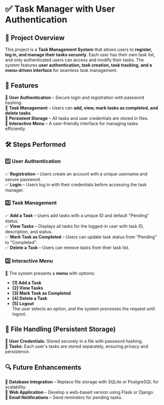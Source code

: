 # ✅ Task Manager with User Authentication  

## 📌 Project Overview  
This project is a **Task Management System** that allows users to **register, log in, and manage their tasks securely**. Each user has their own task list, and only authenticated users can access and modify their tasks. The system features **user authentication, task creation, task tracking, and a menu-driven interface** for seamless task management.  

## 🎯 Features  
🔹 **User Authentication** – Secure login and registration with password hashing.  
🔹 **Task Management** – Users can **add, view, mark tasks as completed, and delete tasks**.  
🔹 **Persistent Storage** – All tasks and user credentials are stored in files.  
🔹 **Interactive Menu** – A user-friendly interface for managing tasks efficiently.  

## 🛠️ Steps Performed  

### **1️⃣ User Authentication**  
✅ **Registration** – Users create an account with a unique username and secure password.  
✅ **Login** – Users log in with their credentials before accessing the task manager.  

### **2️⃣ Task Management**  
✅ **Add a Task** – Users add tasks with a unique ID and default "Pending" status.  
✅ **View Tasks** – Displays all tasks for the logged-in user with task ID, description, and status.  
✅ **Mark Task as Completed** – Users can update task status from "Pending" to "Completed".  
✅ **Delete a Task** – Users can remove tasks from their task list.  

### **3️⃣ Interactive Menu**  
📌 The system presents a **menu** with options:  
- **[1] Add a Task**  
- **[2] View Tasks**  
- **[3] Mark Task as Completed**  
- **[4] Delete a Task**  
- **[5] Logout**  
The user selects an option, and the system processes the request until logout.  

## 📂 File Handling (Persistent Storage)  
📝 **User Credentials:** Stored securely in a file with password hashing.  
📝 **Tasks:** Each user's tasks are stored separately, ensuring privacy and persistence.  

## 🔍 Future Enhancements  
🚀 **Database Integration** – Replace file storage with SQLite or PostgreSQL for scalability.  
🚀 **Web Application** – Develop a web-based version using Flask or Django.  
🚀 **Email Notifications** – Send reminders for pending tasks.  